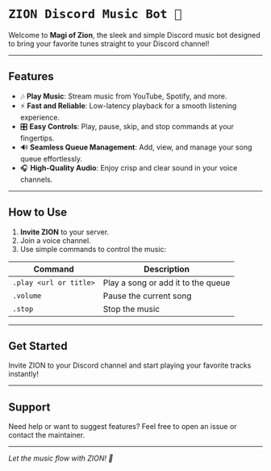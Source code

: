 # `ZION Discord Music Bot 🎵`

Welcome to **Magi of Zion**, the sleek and simple Discord music bot designed to bring your favorite tunes straight to your Discord channel!

---

## Features

- 🎶 **Play Music**: Stream music from YouTube, Spotify, and more.
- ⚡ **Fast and Reliable**: Low-latency playback for a smooth listening experience.
- 🎛 **Easy Controls**: Play, pause, skip, and stop commands at your fingertips.
- 🔊 **Seamless Queue Management**: Add, view, and manage your song queue effortlessly.
- 🎧 **High-Quality Audio**: Enjoy crisp and clear sound in your voice channels.

---

## How to Use

1. **Invite ZION** to your server.  
2. Join a voice channel.  
3. Use simple commands to control the music:  

| Command       | Description                                 |
| --------------|---------------------------------------------|
| `.play <url or title>` | Play a song or add it to the queue |
| `.volume`              | Pause the current song             |
| `.stop`                | Stop the music                     |

---

## Get Started

Invite ZION to your Discord channel and start playing your favorite tracks instantly!

---

## Support

Need help or want to suggest features? Feel free to open an issue or contact the maintainer.

---

*Let the music flow with ZION! 🎵*